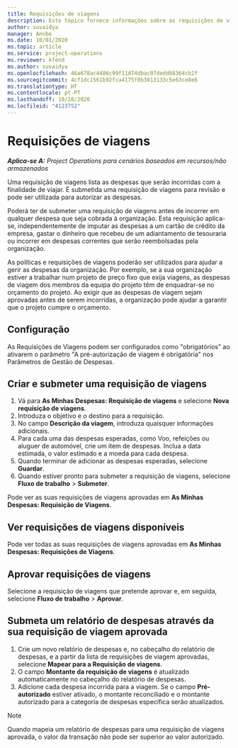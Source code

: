 ```yaml
---
title: Requisições de viagens
description: Este tópico fornece informações sobre as requisições de viagens.
author: suvaidya
manager: Annbe
ms.date: 10/01/2020
ms.topic: article
ms.service: project-operations
ms.reviewer: kfend
ms.author: suvaidya
ms.openlocfilehash: 46a678ac4486c99f11d74dbac07dedd08364cb2f
ms.sourcegitcommit: 4cf1dc1561b92fca4175f0b3813133c5e63ce8e6
ms.translationtype: HT
ms.contentlocale: pt-PT
ms.lasthandoff: 10/28/2020
ms.locfileid: "4123752"
---
```

# <a name="travel-requisitions"></a>Requisições de viagens

_**Aplica-se A:** Project Operations para cenários baseados em recursos/não armazenados_

Uma requisição de viagens lista as despesas que serão incorridas com a finalidade de viajar. É submetida uma requisição de viagens para revisão e pode ser utilizada para autorizar as despesas.

Poderá ter de submeter uma requisição de viagens antes de incorrer em qualquer despesa que seja cobrada à organização. Esta requisição aplica-se, independentemente de imputar as despesas a um cartão de crédito da empresa, gastar o dinheiro que recebeu de um adiantamento de tesouraria ou incorrer em despesas correntes que serão reembolsadas pela organização.

As políticas e requisições de viagens poderão ser utilizados para ajudar a gerir as despesas da organização. Por exemplo, se a sua organização estiver a trabalhar num projeto de preço fixo que exija viagens, as despesas de viagem dos membros da equipa do projeto têm de enquadrar-se no orçamento do projeto. Ao exigir que as despesas de viagem sejam aprovadas antes de serem incorridas, a organização pode ajudar a garantir que o projeto cumpre o orçamento.

## <a name="configuration"></a>Configuração 

As Requisições de Viagens podem ser configurados como "obrigatórios" ao ativarem o parâmetro "A pré-autorização de viagem é obrigatória" nos Parâmetros de Gestão de Despesas. 

## <a name="create-and-submit-a-travel-requisition"></a>Criar e submeter uma requisição de viagens

1. Vá para **As Minhas Despesas: Requisição de viagens** e selecione **Nova requisição de viagens**.
2. Introduza o objetivo e o destino para a requisição.
3. No campo **Descrição da viagem**, introduza quaisquer informações adicionais. 
4. Para cada uma das despesas esperadas, como Voo, refeições ou aluguer de automóvel, crie um item de despesas. Inclua a data estimada, o valor estimado e a moeda para cada despesa. 
5. Quando terminar de adicionar as despesas esperadas, selecione **Guardar**.
6. Quando estiver pronto para submeter a requisição de viagens, selecione **Fluxo de trabalho** > **Submeter**.

Pode ver as suas requisições de viagens aprovadas em **As Minhas Despesas: Requisição de Viagens**. 

## <a name="view-available-travel-requisitions"></a>Ver requisições de viagens disponíveis

Pode ver todas as suas requisições de viagens aprovadas em **As Minhas Despesas: Requisições de Viagens**.

## <a name="approve-travel-requisitions"></a>Aprovar requisições de viagens

Selecione a requisição de viagens que pretende aprovar e, em seguida, selecione **Fluxo de trabalho** > **Aprovar**.  

## <a name="submit-an-expense-report-using-your-approved-travel-requisition"></a>Submeta um relatório de despesas através da sua requisição de viagem aprovada

1. Crie um novo relatório de despesas e, no cabeçalho do relatório de despesas, e a partir da lista de requisições de viagem aprovadas, selecione **Mapear para a Requisição de viagens**.
2. O campo **Montante da requisição de viagens** é atualizado automaticamente no cabeçalho do relatório de despesas.
3. Adicione cada despesa incorrida para a viagem. Se o campo **Pré-autorizado** estiver ativado, o montante reconciliado e o montante autorizado para a categoria de despesas específica serão atualizados.

> [!NOTE]
> Quando mapeia um relatório de despesas para uma requisição de viagens aprovada, o valor da transação não pode ser superior ao valor autorizado. 
